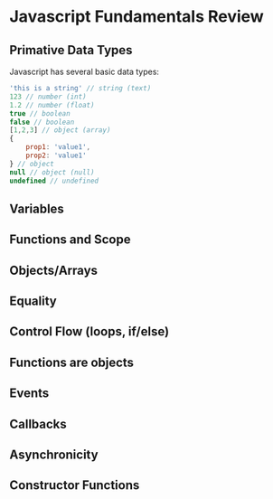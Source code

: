 # Javascript Fundamentals Review

## Primative Data Types

Javascript has several basic data types:

```Javascript
'this is a string' // string (text)
123 // number (int)
1.2 // number (float)
true // boolean
false // boolean
[1,2,3] // object (array)
{
	prop1: 'value1',
	prop2: 'value1'
} // object
null // object (null)
undefined // undefined
```

## Variables
## Functions and Scope
## Objects/Arrays
## Equality
## Control Flow (loops, if/else)
## Functions are objects
## Events
## Callbacks
## Asynchronicity
## Constructor Functions
